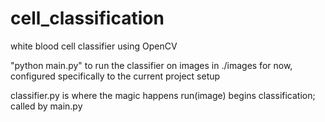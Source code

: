 # cell_classification
white blood cell classifier using OpenCV

"python main.py" to run the classifier on images in ./images
	for now, configured specifically to the current project setup

classifier.py is where the magic happens
	run(image) begins classification; called by main.py